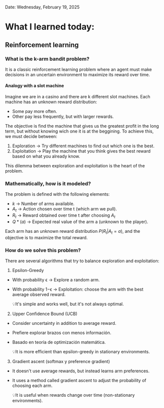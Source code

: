 Date: Wednesday, February 19, 2025

# What I learned today:

## Reinforcement learning
### What is the k-arm bandit problem?
It is a classic reinforcement learning problem where an agent must make decisions in an uncertain environment to maximize its reward over time.

#### Analogy with a slot machine
Imagine we are in a casino and there are k different slot machines. Each machine has an unknown reward distribution:
* Some pay more often.
* Other pay less frequently, but with larger rewards.

The objective is find the machine that gives us the greatest profit in the long term, but without knowing wich one it is at the beggining. To achieve this, we must decide between:
1. Exploration ->  Try different machines to find out which one is the best.
2. Exploitation -> Play the machine that you think gives the best reward based on what you already know.

This dilemma between exploration and exploitation is the heart of the problem.

### Mathematically, how is it modeled?
The problem is defined with the following elements:
 * $k$ ->  Number of arms available.
 * $A_t$ -> Action chosen over time t (which arm we pull).
 * $R_t$ -> Reward obtained over time t after choosing $A_t$ 
 * $Q*(a)$ -> Expected real value of the arm a (unknown to the player).

 
Each arm has an unknown reward distribution $P(R_t|A_t = a)$, and the objective is to maximize the total reward.

### How do we solve this problem?
There are several algorithms that try to balance exploration and exploitation:
1. Epsilon-Greedy
* With probability ϵ → Explore a random arm.
* With probability 1−ϵ → Exploitation: choose the arm with the best average observed reward.

    💡It's simple and works well, but it's not always optimal.
2. Upper Confidence Bound (UCB)
* Consider uncertainty in addition to average reward.
* Prefiere explorar brazos con menos información.
* Basado en teoría de optimización matemática.

    💡It is more efficient than epsilon-greedy in stationary environments.

3. Gradient ascent (softmax y preference gradient)
 * It doesn't use average rewards, but instead learns arm preferences.
 * It uses a method called gradient ascent to adjust the probability of choosing each arm.

    💡It is useful when rewards change over time (non-stationary environments).